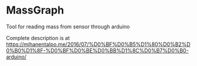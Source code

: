 # MassGraph
Tool for reading mass from sensor through arduino

Complete description is at https://mihanentalpo.me/2016/07/%D0%BF%D0%B5%D1%80%D0%B2%D0%B0%D1%8F-%D0%BF%D0%BE%D0%BB%D1%8C%D0%B7%D0%B0-arduino/
